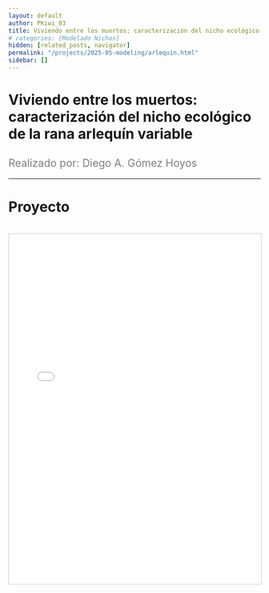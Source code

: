 ```yaml
---
layout: default
author: PKiwi_03
title: Viviendo entre los muertos; caracterización del nicho ecológico de la rana arlequín variable
# categories: [Modelado Nichos]
hidden: [related_posts, navigator]
permalink: "/projects/2025-05-modeling/arlequin.html"
sidebar: []
---
```


# Viviendo entre los muertos: caracterización del nicho ecológico de la rana arlequín variable

<h2 style="color: gray; font-weight: normal;">
Realizado por: Diego A. Gómez Hoyos
</h2>

---

# Proyecto
<br>

<iframe 
    src="/assets/pdf/2024-10-r/2025-06-modeling/diego_alejandro.pdf" 
    width="100%" 
    height="700" 
    style="border: 1px solid #ccc;"
></iframe>